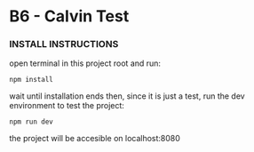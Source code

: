 # B6 - Calvin Test

### INSTALL INSTRUCTIONS

open terminal in this project root and run:

`npm install`

wait until installation ends
then, since it is just a test, run the dev environment to test the project:

`npm run dev`

the project will be accesible on localhost:8080
